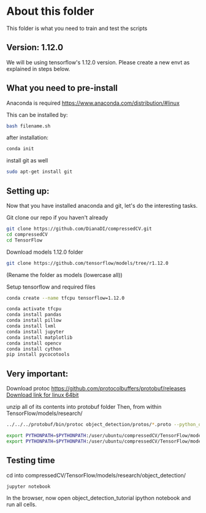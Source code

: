 # About this folder

This folder is what you need to train and test the scripts

## Version: 1.12.0

We will be using tensorflow's 1.12.0 version.
Please create a new envt as explained in steps below.

## What you need to pre-install

Anaconda is required
https://www.anaconda.com/distribution/#linux

This can be installed by:
```bash
bash filename.sh
```
after installation:
```bash
conda init
```

install git as well
```bash
sudo apt-get install git
```

## Setting up:

Now that you have installed anaconda and git, let's do the interesting tasks.

Git clone our repo if you haven't already
```bash
git clone https://github.com/DianaDI/compressedCV.git
cd compressedCV
cd TensorFlow
```

Download models 1.12.0 folder
```bash
git clone https://github.com/tensorflow/models/tree/r1.12.0
```
(Rename the folder as models (lowercase all))


Setup tensorflow and required files
```bash
conda create --name tfcpu tensorflow=1.12.0

conda activate tfcpu
conda install pandas
conda install pillow
conda install lxml
conda install jupyter
conda install matplotlib
conda install opencv
conda install cython
pip install pycocotools
```

## Very important: 
Download protoc
https://github.com/protocolbuffers/protobuf/releases
[Download link for linux 64bit](https://github.com/protocolbuffers/protobuf/releases/download/v3.10.1/protoc-3.10.1-linux-x86_64.zip)

unzip all of its contents into protobuf folder
Then, from within TensorFlow/models/research/
```bash
../../../protobuf/bin/protoc object_detection/protos/*.proto --python_out=.

export PYTHONPATH=$PYTHONPATH:/user/ubuntu/compressedCV/TensorFlow/models/research/object_detection
export PYTHONPATH=$PYTHONPATH:/user/ubuntu/compressedCV/TensorFlow/models/research:/user/ubuntu/compressedCV/TensorFlow/models/research/slim
```



## Testing time
cd into compressedCV/TensorFlow/models/research/object_detection/
```bash
jupyter notebook
```
In the browser, now open object_detection_tutorial ipython notebook and run all cells.
